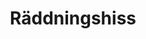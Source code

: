 ---
title: 'Räddningshiss'
symbol_image: '/images/symbols/insats/29.svg'
weight: 29
card: true
card_color: 'bg-symbol-red'
---